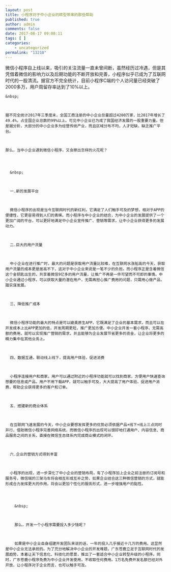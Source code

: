 ```yaml
---
layout: post
title: 小程序对于中小企业的转型带来的那些帮助
published: true
author: admin
comments: false
date: 2017-08-17 09:08:11
tags: [ ]
categories:
    - uncategorized
permalink: "13210"
---
```

微信小程序自上线以来，吸引的关注流量一直未曾间断，虽然经历过冷遇，但是其凭借着微信的影响力以及后期功能的不断开放和完善，小程序似乎已成为了互联网时代的一股清流。据官方不完全统计，目前小程序C端的个人访问量已经突破了2000多万，用户周留存率达到了10%以上。


  
    &nbsp;
  
  
  
    据不完全统计2017年三季度末，全国工商注册的中小企业总量超过4200万家，比2017年增长了49.4%，占全国企业总数的99%以上。可见中小企业已为成了我国经济发展的一股重要力量。但是据分析，大部分的中小企业多为经营传统产业，而且区域分布不均，人才短缺，缺乏推广平台。
  
  
  
    那么，当中小企业遇到微信小程序，又会擦出怎样的火花呢？
  
  
  
    
      &nbsp;
    
    
    
      一.新的发展平台
    
    
    
      微信小程序的出现是当今互联网时代的新红利，它满足了人们触手可及的梦想，相对于APP的便捷性，它更容易得到人们的青睐。而小程序与中小企业的结合，为中小企业的发展提供了一个更加广阔的平台，可以更好地满足中小企业宣传推广、营销等需求，让中小企业获得更多的发展动力。
    
    
    
      二.巨大的用户流量
    
    
    
      中小企业在进行推广时，最大的问题是获取用户流量比较难，在互联网水涨船高的今天，获取用户流量的成本更是居高不下，这对于中小企业来说是一笔不少的负担。而小程序正是含着微信这个金钥匙出生的，共享着微信9亿多的用户流量，让推广不再是一件可望而不可即的事情。中小企业通过小程序，可以获取大量的潜在用户，无需再担心推广费用的问题，只需用心做产品，踏实谋发展。
    
    
    
      三、降低推广成本
    
    
    
      微信小程序功能的最大的特点是可以媲美原生APP，它既满足了企业的基本需求，而且可以在开发成本上比APP更加的低，开发周期更短，推广更加方便。中小企业开发一套小程序，无需高额的费用，就可以实现推广营销的需求，并且能够为企业发展节省更多的资金，让企业将更多的精力集中在其他业务上。
    
    
    
      四、数据互通，联动线上线下，提高用户体验，促进消费
    
    
    
      小程序连接用户和商家，用户可以通过附近的小程序功能就可以找到商家，方便用户快速查询想要的信息或产品，用户不用下载APP，就可以触手可及，大大提高了用户体验，促进用户消费，帮助企业获得更多的客户和订单。
    
    
    
      五．搭建新的商业体系
    
    
    
      在互联网飞速发展的今天，中小企业要想发挥更多的优势必须依据产品+线下+线上三点同时并行，借助微信小程序完善网络系统，而微信小程序的出现可以很好地打通用户、内容信息、商品服务之间的关系，直接在微信生态体系内完成商业模式的闭环。
    
    
    
      六.企业的营销方式得到丰富
    
    
    
      小程序的出现，进一步深化了中小企业的营销布局，有了小程序加上企业之前注册的订阅号和服务号，微信端的三架马车将会相互形成互补之势，如果企业结合这三种微信营销的方式，就能形成合力发挥更大的作用，将会以更加个性化的服务形式，进一步增强用户的黏性。
    
    
    
      
        &nbsp;
      
      
      
        那么，开发一个小程序需要投入多少钱呢？
      
      
      
        如果是中小企业自身组建开发团队来说的话，一年的投入几乎接近十几万的费用。这显然是中小企业无法承担的。为了充分地解决中小企业的开发难题，广东苍鹿立足于互联网时代的发展趋势，本着让天下信息化、科技化的愿景，推出了一套适合中小企业转型升级的小程序。同时，广东苍鹿小程序免费为中小企业开发使用，不收取任何费用。1万名免费开发名额已经对外开放，让小程序对于企业而言，也可以触手可及。
      